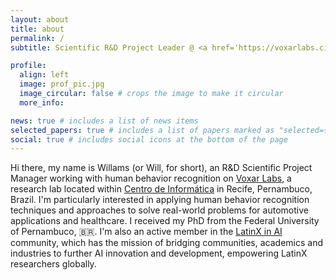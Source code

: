 ```yaml
---
layout: about
title: about
permalink: /
subtitle: Scientific R&D Project Leader @ <a href='https://voxarlabs.cin.ufpe.br'>Voxar Labs</a>.

profile:
  align: left
  image: prof_pic.jpg
  image_circular: false # crops the image to make it circular
  more_info:

news: true # includes a list of news items
selected_papers: true # includes a list of papers marked as "selected={true}"
social: true # includes social icons at the bottom of the page
---
```


Hi there, my name is Willams (or Will, for short), an R&D Scientific Project Manager working with human behavior recognition on [Voxar Labs](https://voxarlabs.cin.ufpe.br), a research lab located within [Centro de Informática](https://cin.ufpe.br) in Recife, Pernambuco, Brazil. I'm particularly interested in applying human behavior recognition techniques and approaches to solve real-world problems for automotive applications and healthcare. I received my PhD from the Federal University of Pernambuco, 🇧🇷. I'm also an active member in the [LatinX in AI](https://www.latinxinai.org) community, which has the mission of bridging communities, academics and industries to further AI innovation and development, empowering LatinX researchers globally.